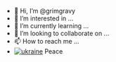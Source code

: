 - 👋 Hi, I’m @grimgravy
- 👀 I’m interested in ...
- 🌱 I’m currently learning ...
- 💞️ I’m looking to collaborate on ...
- 📫 How to reach me ...
- [![ukraine](https://user-images.githubusercontent.com/2193800/221326634-4ac94ebd-5a5c-4c98-a011-8132fd23bc19.png)](https://www.showmetech.com.br/en/war-in-ukraine-completes-1-year/) Peace

<!---
grimgravy/grimgravy is a ✨ special ✨ repository because its `README.md` (this file) appears on your GitHub profile.
You can click the Preview link to take a look at your changes.
--->

